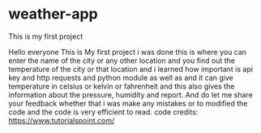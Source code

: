 # weather-app
This is my first project

Hello everyone
This is My first project i was done this is where you can enter the name of the city or any other location and you find out the temperature of the city or that location and i learned how important is api key and http requests and python module as well as  and it can give temperature in celsius or kelvin or fahrenheit and this also gives the information about the pressure, humidity and report. And do let me share your feedback whether that i was make any mistakes or to modified the code and the code is very efficient to read.
code credits:    https://www.tutorialspoint.com/
